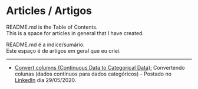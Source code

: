 # Articles / Artigos
README.md is the Table of Contents.  
This is a space for articles in general that I have created.

README.md é a índice/sumário.  
Este espaço é de artigos em geral que eu criei.

---

- [Convert columns (Continuous Data to Categorical Data):](https://github.com/janderfg/Articles/blob/master/Convert_columns_continuous_data_to_categorical_data.ipynb "Github") Convertendo colunas (dados contínuos para dados categóricos) - Postado no [LinkedIn](https://www.linkedin.com/posts/janderfg_python-pandas-cientistadedados-activity-6672195467528417280-_tNL) dia 29/05/2020.


